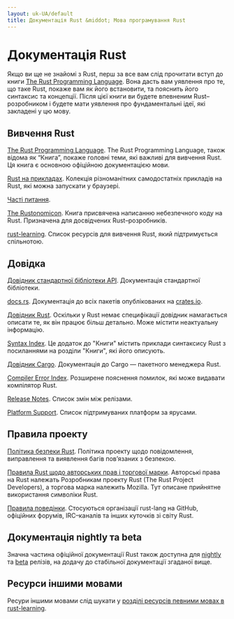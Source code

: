 ```yaml
---
layout: uk-UA/default
title: Документація Rust &middot; Мова програмування Rust
---
```


# Документація Rust

Якщо ви ще не знайомі з Rust, перш за все вам слід прочитати
вступ до книги [The Rust Programming
Language][book]. Вона дасть вам уявлення про те, що таке Rust,
покаже вам як його встановити, та пояснить його синтаксис та концепції. Після цієї книги
ви будете впевненим Rust–розробником і будете мати уявлення про фундаментальні ідеї, які закладені у цю мову.

## Вивчення Rust

[The Rust Programming Language][book]. The Rust Programming Language, також відома як “Книга”,
покаже головні теми, які важливі для вивчення Rust.
Ця книга є основною офіційною документацією мови.

[Rust на прикладах][rbe]. Колекція різноманітних самодостатніх прикладів на Rust,
які можна запускати у браузері.

[Часті питання][faq].

[The Rustonomicon][nomicon]. Книга присвячена написанню небезпечного коду на Rust.
Призначена для досвідчених Rust–розробників.

[rust-learning]. Список ресурсів для вивчення Rust,
який підтримується спільнотою.

[book]: https://doc.rust-lang.org/book/
[rbe]: https://doc.rust-lang.org/rust-by-example/
[faq]: faq.html
[nomicon]: https://doc.rust-lang.org/nomicon/
[rust-learning]: https://github.com/ctjhoa/rust-learning

## Довідка

[Довідник стандартної бібліотеки API][api]. Документація стандартної бібліотеки.

[docs.rs]. Документація до всіх пакетів опублікованих на [crates.io].

[Довідник Rust][ref]. Оскільки у Rust немає специфікації
довідник намагається описати те, як він працює більш детально. Може містити неактуальну інформацію.

[Syntax Index][syn]. Це додаток до "Книги" містить приклади синтаксису Rust
з посиланнями на розділи "Книги", які його описують.

[Довідник Cargo][cargo]. Документація до Cargo — пакетного менеджера Rust.

[Compiler Error Index][err]. Розширене пояснення помилок,
які може видавати компілятор Rust.

[Release Notes][release_notes]. Список змін між релізами.

[Platform Support][platform_support]. Список підтримуваних платформ за ярусами.

[api]: https://doc.rust-lang.org/std/
[syn]: https://doc.rust-lang.org/book/syntax-index.html
[ref]: https://doc.rust-lang.org/reference
[cargo]: http://doc.crates.io/guide.html
[err]: https://doc.rust-lang.org/error-index.html
[release_notes]: https://github.com/rust-lang/rust/blob/master/RELEASES.md
[docs.rs]: https://docs.rs
[crates.io]: https://crates.io
[platform_support]: https://forge.rust-lang.org/platform-support.html

## Правила проекту

[Політика безпеки Rust][security]. Політика проекту щодо
повідомлення, виправлення та виявлення багів пов’язаних з безпекою.

[Правила Rust щодо авторських прав і торгової марки][legal]. Авторські права на Rust належать
Розробникам проекту Rust (The Rust Project Developers), а
торгова марка належить Mozilla. Тут описане прийнятне використання символіки Rust.

[Правила поведінки][coc]. Стосуються організації rust-lang на GitHub,
офіційних форумів, IRC–каналів та інших куточків зі світу Rust.

[security]: security.html
[legal]: legal.html
[coc]: https://www.rust-lang.org/conduct.html

## Документація nightly та beta

Значна частина офіційної документації Rust також доступна для
[nightly] та [beta] релізів, на додачу до стабільної документації згаданої вище.

[nightly]: https://doc.rust-lang.org/nightly/
[beta]: https://doc.rust-lang.org/beta/

## Ресурси іншими мовами

Ресури іншими мовами слід шукати у
[розділі ресурсів певними мовах в rust-learning][locale].

[locale]: https://github.com/ctjhoa/rust-learning#locale-links

